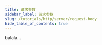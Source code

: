 ```yaml
---
title: 请求参数
sidebar_label: 请求参数
slug: /tutorials/http/server/request-body
hide_table_of_contents: true
---
```

balala...